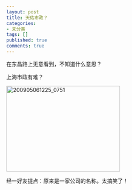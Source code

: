 ```yaml
---
layout: post
title: 天佑市政？
categories:
- 未分类
tags: []
published: true
comments: true
---
```

<p>在东昌路上无意看到，不知道什么意思？</p>

<p>上海市政有难？</p>

<p><img class="alignnone size-medium wp-image-481" title="200905061225_0751" src="http://www.fireyang.com/blog/wp-content/uploads/2009/05/200905061225_0751-300x225.jpg" alt="200905061225_0751" width="300" height="225" /></p>

<p>经一好友提点：原来是一家公司的名称。太搞笑了！</p>
